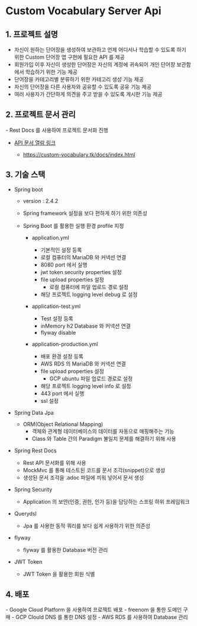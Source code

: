 <h1>Custom Vocabulary Server Api</h1>

<h2>1. 프로젝트 설명</h2>

- 자신이 원하는 단어장을 생성하여 보관하고 언제 어디서나 학습할 수 있도록 하기 위한 Custom 단어장 앱 구현에 필요한 API 를 제공
- 회원가입 이후 자신이 생성한 단어장은 자신의 계정에 귀속되어 개인 단어장 보관함에서 학습하기 위한 기능 제공
- 단어장을 카테고리별 분류하기 위한 카테고리 생성 기능 제공
- 자신의 단어장을 다른 사용자와 공유할 수 있도록 공유 기능 제공
- 여러 사용자가 간단하게 의견을 주고 받을 수 있도록 게시판 기능 제공

<h2>2. 프로젝트 문서 관리</h2>
- Rest Docs 를 사용하여 프로젝트 문서화 진행
  
- [API 문서 열람 링크](https://custom-vocabulary.tk/docs/index.html)
  
    - https://custom-vocabulary.tk/docs/index.html
    
<h2>3. 기술 스택</h2>

- Spring boot
    - version : 2.4.2
    - Spring framework 설정을 보다 편하게 하기 위한 의존성
    - Spring Boot 를 활용한 실행 환경 profile 지정
      
        - application.yml
          
          - 기본적인 설정 등록
          - 로컬 컴퓨터의 MariaDB 와 커넥션 연결
          - 8080 port 에서 실행
          - jwt token security properties 설정
          - file upload properties 설정
              - 로컬 컴퓨터에 파일 업로드 경로 설정
          - 해당 프로젝트 logging level debug 로 설정
            
        - application-test.yml
          
          - Test 설정 등록
          - inMemory h2 Database 와 커넥션 연결
          - flyway disable
          
        - application-production.yml
          
          - 배포 환경 설정 등록
          - AWS RDS 의 MariaDB 와 커넥션 연결
          - file upload properties 설정
              - GCP ubuntu 파일 업로드 경로로 설정
          - 해당 프로젝트 logging level info 로 설정
          - 443 port 에서 실행
          - ssl 설정

- Spring Data Jpa
    - ORM(Object Relational Mapping)
        - 객체와 관계형 데이터베이스의 데이터를 자동으로 매핑해주는 기능
        - Class 와 Table 간의 Paradigm 불일치 문제를 해결하기 위해 사용


- Spring Rest Docs
    - Rest API 문서화를 위해 사용
    - MockMvc 를 통해 테스트된 코드를 문서 조각(snippet)으로 생성
    - 생성된 문서 조각을 .adoc 파일에 끼워 넣어서 문서 생성
    

- Spring Security
    - Application 의 보안(인증, 권한, 인가 등)을 담당하는 스프링 하위 프레임워크


- Querydsl
    - Jpa 를 사용한 동적 쿼리를 보다 쉽게 사용하기 위한 의존성

    
- flyway
    - flyway 를 활용한 Database 버전 관리

    
- JWT Token
    - JWT Token 을 활용한 회원 식별
    
    
    
<h2>4. 배포</h2>
- Google Cloud Platform 을 사용하여 프로젝트 배포
    - freenom 을 통한 도메인 구매
    - GCP Clould DNS 를 통한 DNS 설정
- AWS RDS 를 사용하여 Database 관리
    
